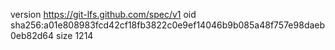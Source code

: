 version https://git-lfs.github.com/spec/v1
oid sha256:a01e808983fcd42cf18fb3822c0e9ef14046b9b085a48f757e98daeb0eb82d64
size 1214
